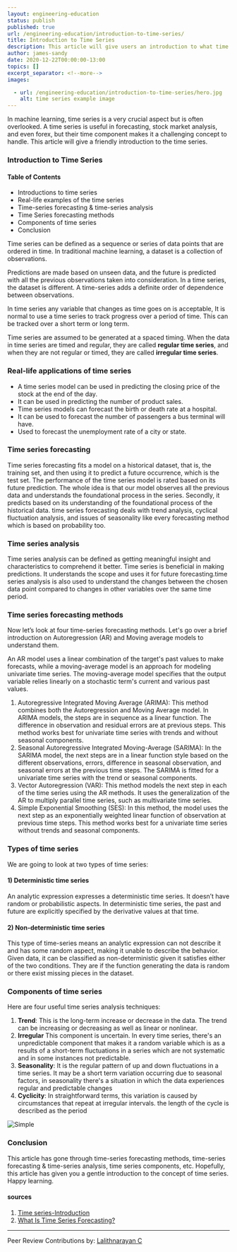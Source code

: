 ```yaml
---
layout: engineering-education
status: publish
published: true
url: /engineering-education/introduction-to-time-series/
title: Introduction to Time Series
description: This article will give users an introduction to what time series is in machine learning. It is a deep learning concept; time series can be defined as a sequence or series of data points ordered in time.
author: james-sandy
date: 2020-12-22T00:00:00-13:00
topics: []
excerpt_separator: <!--more-->
images:

  - url: /engineering-education/introduction-to-time-series/hero.jpg
    alt: time series example image
---
```

In machine learning, time series is a very crucial aspect but is often overlooked. A time series is useful in forecasting, stock market analysis, and even forex, but their time component makes it a challenging concept to handle. This article will give a friendly introduction to the time series.
<!--more-->
### Introduction to Time Series

#### Table of Contents
- Introductions to time series
- Real-life examples of the time series
- Time-series forecasting & time-series analysis
- Time Series forecasting methods
- Components of time series
- Conclusion

Time series can be defined as a sequence or series of data points that are ordered in time. In traditional machine learning, a dataset is a collection of observations. 

Predictions are made based on unseen data, and the future is predicted with all the previous observations taken into consideration. In a time series, the dataset is different. A time-series adds a definite order of dependence between observations.

In time series any variable that changes as time goes on is acceptable, It is normal to use a time series to track progress over a period of time. This can be tracked over a short term or long term.

Time series are assumed to be generated at a spaced timing. When the data in time series are timed and regular, they are called **regular time series**, and when they are not regular or timed, they are called **irregular time series**.

### Real-life applications of time series
- A time series model can be used in predicting the closing price of the stock at the end of the day.
- It can be used in predicting the number of product sales.
- Time series models can forecast the birth or death rate at a hospital.
- It can be used to forecast the number of passengers a bus terminal will have.
- Used to forecast the unemployment rate of a city or state.

### Time series forecasting
Time series forecasting fits a model on a historical dataset, that is, the training set, and then using it to predict a future occurrence, which is the test set. The performance of the time series model is rated based on its future prediction. The whole idea is that our model observes all the previous data and understands the foundational process in the series. Secondly, it predicts based on its understanding of the foundational process of the historical data. time series forecasting deals with trend analysis, cyclical fluctuation analysis, and issues of seasonality like every forecasting method which is based on probability too.

### Time series analysis
Time series analysis can be defined as getting meaningful insight and characteristics to comprehend it better. Time series is beneficial in making predictions. It understands the scope and uses it for future forecasting.time series analysis is also used to understand the changes between the chosen data point compared to changes in other variables over the same time period.

### Time series forecasting methods 
Now let’s look at four time-series forecasting methods. Let's go over a brief introduction on Autoregression (AR) and Moving average models to understand them. 

An AR model uses a linear combination of the target's past values to make forecasts, while a moving-average model is an approach for modeling univariate time series. The moving-average model specifies that the output variable relies linearly on a stochastic term's current and various past values.

1. Autoregressive Integrated Moving Average (ARIMA): This method combines both the Autoregression and Moving Average model. In ARIMA models, the steps are in sequence as a linear function. The difference in observation and residual errors are at previous steps. This method works best for univariate time series with trends and without seasonal components.
2. Seasonal Autoregressive Integrated Moving-Average (SARIMA): In the SARIMA model, the next steps are in a linear function style based on the different observations, errors, difference in seasonal observation, and seasonal errors at the previous time steps. The SARIMA is fitted for a univariate time series with the trend or seasonal components.
3. Vector Autoregression (VAR): This method models the next step in each of the time series using the AR methods. It uses the generalization of the AR to multiply parallel time series, such as multivariate time series.
4. Simple Exponential Smoothing (SES): In this method, the model uses the next step as an exponentially weighted linear function of observation at previous time steps. This method works best for a univariate time series without trends and seasonal components.

### Types of time series
We are going to look at two types of time series:

#### 1) Deterministic time series
An analytic expression expresses a deterministic time series. It doesn’t have random or probabilistic aspects. In deterministic time series, the past and future are explicitly specified by the derivative values at that time.

#### 2) Non-deterministic time series
This type of time-series means an analytic expression can not describe it and has some random aspect, making it unable to describe the behavior. Given data, it can be classified as non-deterministic given it satisfies either of the two conditions. They are if the function generating the data is random or there exist missing pieces in the dataset.   

### Components of time series
Here are four useful time series analysis techniques:

1. **Trend**: This is the long-term increase or decrease in the data. The trend can be increasing or decreasing as well as linear or nonlinear.
2. **Irregular** This component is uncertain. In every time series, there's an unpredictable component that makes it a random variable which is as a results of a short-term fluctuations in a series which are not systematic and in some instances not predictable.
3. **Seasonality**: It is the regular pattern of up and down fluctuations in a time series. It may be a short term variation occurring due to seasonal factors, in seasonality there's a situation in which the data experiences regular and predictable changes
4. **Cyclicity**: In straightforward terms, this variation is caused by circumstances that repeat at irregular intervals. the length of the cycle is described as the period 

![Simple](/engineering-education/introduction-to-time-series/img.jpg)

### Conclusion
This article has gone through time-series forecasting methods, time-series forecasting & time-series analysis, time series components, etc. Hopefully, this article has given you a gentle introduction to the concept of time series. Happy learning. 

#### sources
1. [Time series-Introduction](https://towardsdatascience.com/time-series-introduction-7484bc25739a)
2. [What Is Time Series Forecasting?](https://machinelearningmastery.com/time-series-forecasting/)

---
Peer Review Contributions by: [Lalithnarayan C](/engineering-education/authors/lalithnarayan-c/)
